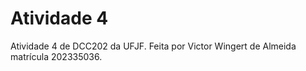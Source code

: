 # Atividade 4

Atividade 4 de DCC202 da UFJF. Feita por Victor Wingert de Almeida matrícula 202335036.